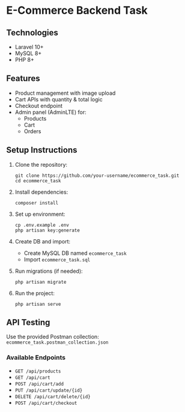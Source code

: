 # E-Commerce Backend Task

## Technologies
- Laravel 10+
- MySQL 8+
- PHP 8+

## Features
- Product management with image upload
- Cart APIs with quantity & total logic
- Checkout endpoint
- Admin panel (AdminLTE) for:
  - Products
  - Cart
  - Orders

## Setup Instructions

1. Clone the repository:
   ```
   git clone https://github.com/your-username/ecommerce_task.git
   cd ecommerce_task
   ```

2. Install dependencies:
   ```
   composer install
   ```

3. Set up environment:
   ```
   cp .env.example .env
   php artisan key:generate
   ```

4. Create DB and import:
   - Create MySQL DB named `ecommerce_task`
   - Import `ecommerce_task.sql`

5. Run migrations (if needed):
   ```
   php artisan migrate
   ```

6. Run the project:
   ```
   php artisan serve
   ```

## API Testing
Use the provided Postman collection: `ecommerce_task.postman_collection.json`

### Available Endpoints

- `GET /api/products`  
- `GET /api/cart`  
- `POST /api/cart/add`  
- `PUT /api/cart/update/{id}`  
- `DELETE /api/cart/delete/{id}`  
- `POST /api/cart/checkout`  
